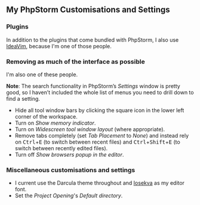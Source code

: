 <!--
  # This file is distributed under under the Creative Commons
  # Attribution 4.0 International License. To view a copy of this
  # license, please visit <http://creativecommons.org/licenses/by/4.0/>.

  description: Read Damien Dart's notes on setting up and using PhpStorm.
  slug: notes/phpstorm
  title: PhpStorm Notes
  twigTemplate: .templates/notes-base.html.twig
-->

My PhpStorm Customisations and Settings
---------------------------------------

### Plugins

In addition to the plugins that come bundled with PhpStorm, I also use 
[IdeaVim][1], because I'm one of those people.

[1]: <https://github.com/JetBrains/ideavim>

### Removing as much of the interface as possible

I'm also one of these people.

<div class="admonition admonition--info">
  <p><b>Note</b>: The search functionality in PhpStorm’s
    <em>Settings</em> window is pretty good, so I haven’t included the
    whole list of menus you need to drill down to find a setting.</p>
</div>

 - Hide all tool window bars by clicking the square icon in the lower
   left corner of the workspace.
 - Turn on *Show memory indicator*.
 - Turn on *Widescreen tool window layout* (where appropriate).
 - Remove tabs completely (set *Tab Placement* to *None*) and instead
   rely on <kbd>Ctrl</kbd>+<kbd>E</kbd> (to switch between recent files)
   and <kbd>Ctrl</kbd>+<kbd>Shift</kbd>+<kbd>E</kbd> (to switch between
   recently edited files).
 - Turn off *Show browsers popup in the editor*.

### Miscellaneous customisations and settings

 - I current use the Darcula theme throughout and [Iosekva][2] as my
   editor font.
 - Set the *Project Opening*'s *Default directory*.

[2]: <https://typeof.net/Iosevka/>

